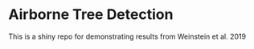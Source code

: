 # Airborne Tree Detection

This is a shiny repo for demonstrating results from Weinstein et al. 2019
